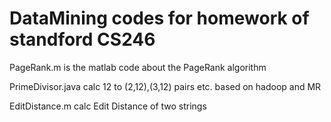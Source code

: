 # DataMining codes for homework of standford CS246

PageRank.m is the matlab code about the PageRank algorithm

PrimeDivisor.java calc 12 to (2,12),(3,12) pairs etc. based on hadoop and MR

EditDistance.m calc Edit Distance of two strings

